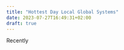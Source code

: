 ```yaml
---
title: "Hottest Day Local Global Systems"
date: 2023-07-27T16:49:31+02:00
draft: true
---
```


Recently